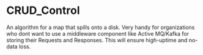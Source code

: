 # CRUD_Control
An algorithm for a map that spills onto a disk. Very handy for organizations who dont want to use a middleware component like Active MQ/Kafka for storing their Requests and Responses. This will ensure high-uptime and no-data loss.
